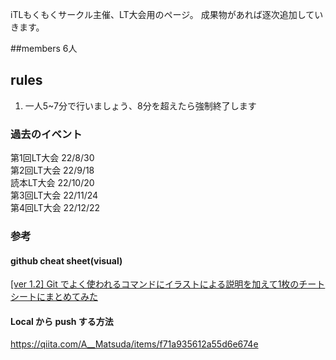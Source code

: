 iTLもくもくサークル主催、LT大会用のページ。 
成果物があれば逐次追加していきます。

##members 
6人

## rules
1. 一人5~7分で行いましょう、8分を超えたら強制終了します

### 過去のイベント
第1回LT大会 22/8/30<br>
第2回LT大会 22/9/18<br>
読本LT大会  22/10/20<br>
第3回LT大会 22/11/24<br>
第4回LT大会 22/12/22<br>
### 参考

#### github cheat sheet(visual)
[[ver 1.2] Git でよく使われるコマンドにイラストによる説明を加えて1枚のチートシートにまとめてみた](https://qiita.com/kozzy/items/b42ba59a8bac190a16ab)

#### Local から push する方法
https://qiita.com/A__Matsuda/items/f71a935612a55d6e674e

